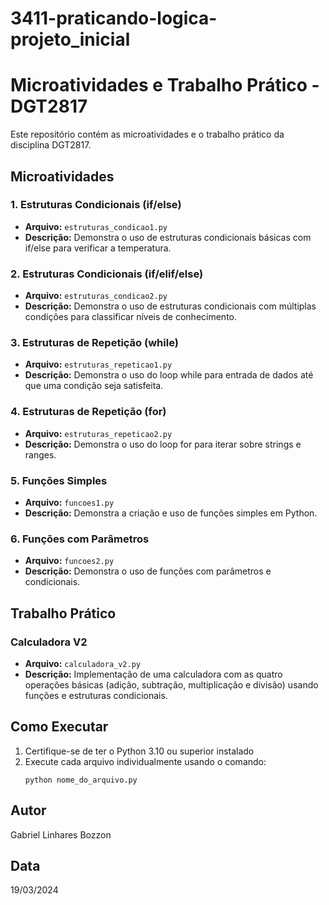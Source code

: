 # 3411-praticando-logica-projeto_inicial

# Microatividades e Trabalho Prático - DGT2817

Este repositório contém as microatividades e o trabalho prático da disciplina DGT2817.

## Microatividades

### 1. Estruturas Condicionais (if/else)
- **Arquivo:** `estruturas_condicao1.py`
- **Descrição:** Demonstra o uso de estruturas condicionais básicas com if/else para verificar a temperatura.

### 2. Estruturas Condicionais (if/elif/else)
- **Arquivo:** `estruturas_condicao2.py`
- **Descrição:** Demonstra o uso de estruturas condicionais com múltiplas condições para classificar níveis de conhecimento.

### 3. Estruturas de Repetição (while)
- **Arquivo:** `estruturas_repeticao1.py`
- **Descrição:** Demonstra o uso do loop while para entrada de dados até que uma condição seja satisfeita.

### 4. Estruturas de Repetição (for)
- **Arquivo:** `estruturas_repeticao2.py`
- **Descrição:** Demonstra o uso do loop for para iterar sobre strings e ranges.

### 5. Funções Simples
- **Arquivo:** `funcoes1.py`
- **Descrição:** Demonstra a criação e uso de funções simples em Python.

### 6. Funções com Parâmetros
- **Arquivo:** `funcoes2.py`
- **Descrição:** Demonstra o uso de funções com parâmetros e condicionais.

## Trabalho Prático

### Calculadora V2
- **Arquivo:** `calculadora_v2.py`
- **Descrição:** Implementação de uma calculadora com as quatro operações básicas (adição, subtração, multiplicação e divisão) usando funções e estruturas condicionais.

## Como Executar

1. Certifique-se de ter o Python 3.10 ou superior instalado
2. Execute cada arquivo individualmente usando o comando:
   ```
   python nome_do_arquivo.py
   ```

## Autor

Gabriel Linhares Bozzon

## Data

19/03/2024 